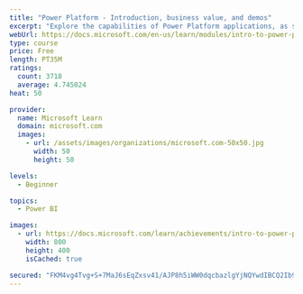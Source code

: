 ```yaml
---
title: "Power Platform - Introduction, business value, and demos"
excerpt: "Explore the capabilities of Power Platform applications, as seen in demonstrations and customer case studies."
webUrl: https://docs.microsoft.com/en-us/learn/modules/intro-to-power-platform-mba/
type: course
price: Free
length: PT35M
ratings:
  count: 3718
  average: 4.745024
heat: 50

provider:
  name: Microsoft Learn
  domain: microsoft.com
  images:
    - url: /assets/images/organizations/microsoft.com-50x50.jpg
      width: 50
      height: 50

levels:
  - Beginner

topics:
  - Power BI

images:
  - url: https://docs.microsoft.com/learn/achievements/intro-to-power-platform-social.png
    width: 800
    height: 400
    isCached: true

secured: "FKM4vg4Tvg+S+7MaJ6sEqZxsv41/AJP8h5iWW0dqcbazlgYjNQYwdIBCQ2Ib9q6XpK/AUfxAcsv5LNEDEse+pEYy1vyKo6CACisWJv2FQyrBUP/C2XYnUAWRhFB/pFfUOrrr/m8SWaiwi5oYmjdPLSO/ZxI3ARQCJX8vQWHF6ZlZeTs7lGLXByxVbGI9KX5NcdOmTJbzVkZ1wDXO0PuALrYmiLyxJiBdX7kDtrmTUrVBmdg7NUGWyVp7/53dGEUVBpuos39SRbmMKrx3tw0OSsfjbVx3f7KkHE1RiYKJJ8xmCznuXO5V4uaBsNgeY7eMXQrmp2daJEuMM3E6/gr7K46Yeqxo5lNuVeyCiON93+ia+JIeJkcNdH9DSfkzGbjlVRqeKWITv31NfhOCHlMSSiQL60SHWkpXYJo+nmn3l38=;rFClZ56rypETSGO6yY5nrA=="
---
```


